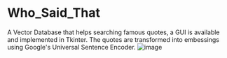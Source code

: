 # Who_Said_That
 A Vector Database that helps searching famous quotes, a GUI is available and implemented in Tkinter. The quotes are transformed into embessings using Google's Universal Sentence Encoder.
 ![image](https://github.com/Aure20/Who_Said_That/assets/56356209/732745a4-2e9d-447c-a241-2d5363f507e2)

